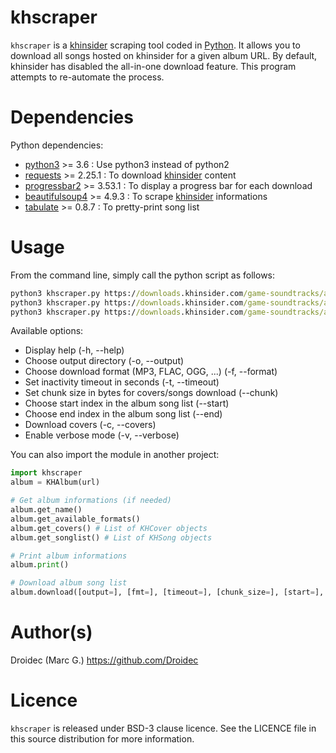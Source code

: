 # khscraper

`khscraper` is a [khinsider](http://downloads.khinsider.com/) scraping tool coded in [Python](https://www.python.org/).
It allows you to download all songs hosted on khinsider for a given album URL.
By default, khinsider has disabled the all-in-one download feature. This program attempts to re-automate the process.

# Dependencies

Python dependencies:

- [python3](https://www.python.org/) >= 3.6 : Use python3 instead of python2
- [requests](https://pypi.org/project/requests/) >= 2.25.1 : To download [khinsider](http://downloads.khinsider.com/) content
- [progressbar2](https://pypi.org/project/progressbar2/) >= 3.53.1 : To display a progress bar for each download
- [beautifulsoup4](https://pypi.org/project/beautifulsoup4/) >= 4.9.3 : To scrape [khinsider](http://downloads.khinsider.com/) informations
- [tabulate](https://pypi.org/project/tabulate/) >= 0.8.7 : To pretty-print song list

# Usage

From the command line, simply call the python script as follows:

```cmd
python3 khscraper.py https://downloads.khinsider.com/game-soundtracks/album/amnesia
python3 khscraper.py https://downloads.khinsider.com/game-soundtracks/album/hitman-2-soundtrack
python3 khscraper.py https://downloads.khinsider.com/game-soundtracks/album/kingdom-hearts-ii-ost
```

Available options:
- Display help (-h, --help)
- Choose output directory (-o, --output)
- Choose download format (MP3, FLAC, OGG, ...) (-f, --format)
- Set inactivity timeout in seconds (-t, --timeout)
- Set chunk size in bytes for covers/songs download (--chunk)
- Choose start index in the album song list (--start)
- Choose end index in the album song list (--end)
- Download covers (-c, --covers)
- Enable verbose mode (-v, --verbose)

You can also import the module in another project:

```python
import khscraper
album = KHAlbum(url)

# Get album informations (if needed)
album.get_name()
album.get_available_formats()
album.get_covers() # List of KHCover objects
album.get_songlist() # List of KHSong objects

# Print album informations
album.print()

# Download album song list
album.download([output=], [fmt=], [timeout=], [chunk_size=], [start=], [end=], [dlcovers=], [verbose=])
```

# Author(s)

Droidec (Marc G.) <https://github.com/Droidec>

# Licence

`khscraper` is released under BSD-3 clause licence. See the LICENCE file in this source distribution for more information.
